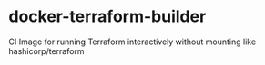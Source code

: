 # docker-terraform-builder
CI Image for running Terraform interactively without mounting like hashicorp/terraform
